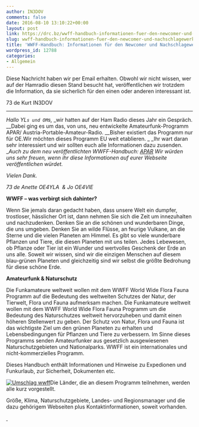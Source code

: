 ```yaml
---
author: IN3DOV
comments: false
date: 2016-08-10 13:10:22+00:00
layout: post
link: https://drc.bz/wwff-handbuch-informationen-fuer-den-newcomer-und-nachschlagewerk/
slug: wwff-handbuch-informationen-fuer-den-newcomer-und-nachschlagewerk
title: 'WWFF-Handbuch: Informationen für den Newcomer und Nachschlagewerk'
wordpress_id: 12788
categories:
- Allgemein
---
```


Diese Nachricht haben wir per Email erhalten. Obwohl wir nicht wissen, wer auf der Hamradio diesen Stand besucht hat, veröffentlichen wir trotzdem die Information, da sie sicherlich für den einen oder anderen interessant ist.

73 de Kurt IN3DOV



* * *



_Hallo YL`s und OM`s,_
_wir hatten auf der Ham Radio dieses Jahr ein Gespräch. __Dabei ging es um das, von uns, neu entwickelte Amateurfunk-Programm APAR/ Austria-Portable-Amateur-Radio. __Bisher existiert das Programm nur für OE.Wir möchten dieses Programm EU weit etablieren. _
_Ihr wart daran sehr interessiert und wir sollten euch alle Informationen dazu zusenden. __Auch zu dem neu veröffentlichten WWFF-Handbuch: [APAR](https://drc.bz/wwff-handbuch-informationen-fuer-den-newcomer-und-nachschlagewerk/apar/)_
_Wir würden uns sehr freuen, wenn ihr diese Informationen auf eurer Webseite veröffentlichen würdet._

_Vielen Dank._

_73 de Anette OE4YLA  & Jo OE4VIE_

**WWFF – was verbirgt sich dahinter?**

Wenn Sie jemals daran gedacht haben, dass unsere Welt ein dumpfer, trostloser, hässlicher Ort ist, dann nehmen Sie sich die Zeit um innezuhalten und nachzudenken. Denken Sie an die schönen und wunderbaren Dinge, die uns umgeben. Denken Sie an wilde Flüsse, an feurige Vulkane, an die Sterne und die vielen Planeten am Himmel. Es gibt so viele wunderbare Pflanzen und Tiere, die diesen Planeten mit uns teilen. Jedes Lebewesen, ob Pflanze oder Tier ist ein Wunder und wertvolles Geschenk der Erde an uns alle. Soweit wir wissen, sind wir die einzigen Menschen auf diesem blau-grünen Planeten und gleichzeitig sind wir selbst die größte Bedrohung für diese schöne Erde.

**Amateurfunk & Naturschutz**

Die Funkamateure weltweit wollen mit dem WWFF World Wide Flora Fauna Programm auf die Bedeutung des weltweiten Schutzes der Natur, der Tierwelt, Flora und Fauna aufmerksam machen. Die Funkamateure weltweit wollen mit dem WWFF World Wide Flora Fauna Programm um die Bedeutung des Naturschutzes weltweit hervorzuheben und damit einen höheren Stellenwert zu geben. Der Schutz von Natur, Flora und Fauna ist das wichtigste Ziel um den grünen Planeten zu erhalten und Lebensbedingungen für Pflanzen und Tiere zu verbessern. Im Sinne dieses Programms senden Amateurfunker aus gesetzlich ausgewiesenen Naturschutzgebieten und Nationalparks. WWFF ist ein internationales und nicht-kommerzielles Programm.

Dieses Handbuch enthält Informationen und Hinweise zu Expedionen und Funkurlaub, zur Sicherheit, Dokumenten etc.

[![Umschlag wwff](https://drc.bz/wp-content/uploads/2016/08/Umschlag-wwff-1024x725.jpg)](https://drc.bz/wp-content/uploads/2016/08/Umschlag-wwff.jpg)Die Länder, die an diesem Programm teilnehmen, werden alle kurz vorgestellt.

Größe, Klima, Naturschutzgebiete, Landes- und Regionsmanager und die dazu gehörigem Webseiten plus Kontaktinformationen, soweit vorhanden.









[ ](https://drc.bz/wp-content/uploads/2016/08/Umschlag-wwff.jpg)
